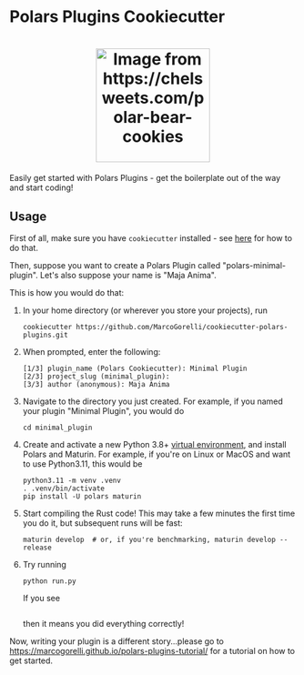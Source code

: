 # Polars Plugins Cookiecutter

<h1 align="center">
        <img
                width="200"
                alt="Image from https://chelsweets.com/polar-bear-cookies"
                src="https://github.com/MarcoGorelli/cookiecutter-polars-plugins/assets/33491632/401ae923-a612-4346-bc65-523ee344f437">
</h1>

Easily get started with Polars Plugins - get the boilerplate
out of the way and start coding!

## Usage

First of all, make sure you have `cookiecutter` installed - see
[here](https://cookiecutter.readthedocs.io/en/stable/installation.html)
for how to do that.

Then, suppose you want to create a Polars Plugin called "polars-minimal-plugin".
Let's also suppose your name is "Maja Anima".

This is how you would do that:

1. In your home directory (or wherever you store your projects), run
   ```console
   cookiecutter https://github.com/MarcoGorelli/cookiecutter-polars-plugins.git
   ```
2. When prompted, enter the following:
   ```
   [1/3] plugin_name (Polars Cookiecutter): Minimal Plugin
   [2/3] project_slug (minimal_plugin):
   [3/3] author (anonymous): Maja Anima
   ```
3. Navigate to the directory you just created. For example, if you named your plugin "Minimal Plugin",
   you would do
   ```
   cd minimal_plugin
   ```
4. Create and activate a new Python 3.8+ [virtual environment](https://docs.python.org/3/library/venv.html),
   and install Polars and Maturin.
   For example, if you're on Linux or MacOS and want to use Python3.11, this would be
   ```
   python3.11 -m venv .venv
   . .venv/bin/activate
   pip install -U polars maturin
   ```
5. Start compiling the Rust code! This may take a few minutes the first time you do it, but subsequent
   runs will be fast:
   ```
   maturin develop  # or, if you're benchmarking, maturin develop --release
   ```
6. Try running
   ```
   python run.py
   ```
   If you see
   ```

   ```
   then it means you did everything correctly!

Now, writing your plugin is a different story...please go to https://marcogorelli.github.io/polars-plugins-tutorial/
for a tutorial on how to get started.

